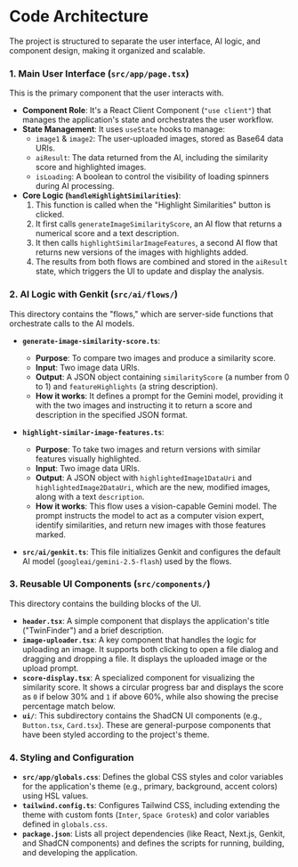 # Code Architecture

The project is structured to separate the user interface, AI logic, and component design, making it organized and scalable.

### 1. Main User Interface (`src/app/page.tsx`)

This is the primary component that the user interacts with.

-   **Component Role**: It's a React Client Component (`"use client"`) that manages the application's state and orchestrates the user workflow.
-   **State Management**: It uses `useState` hooks to manage:
    -   `image1` & `image2`: The user-uploaded images, stored as Base64 data URIs.
    -   `aiResult`: The data returned from the AI, including the similarity score and highlighted images.
    -   `isLoading`: A boolean to control the visibility of loading spinners during AI processing.
-   **Core Logic (`handleHighlightSimilarities`)**:
    1.  This function is called when the "Highlight Similarities" button is clicked.
    2.  It first calls `generateImageSimilarityScore`, an AI flow that returns a numerical score and a text description.
    3.  It then calls `highlightSimilarImageFeatures`, a second AI flow that returns new versions of the images with highlights added.
    4.  The results from both flows are combined and stored in the `aiResult` state, which triggers the UI to update and display the analysis.

### 2. AI Logic with Genkit (`src/ai/flows/`)

This directory contains the "flows," which are server-side functions that orchestrate calls to the AI models.

-   **`generate-image-similarity-score.ts`**:
    -   **Purpose**: To compare two images and produce a similarity score.
    -   **Input**: Two image data URIs.
    -   **Output**: A JSON object containing `similarityScore` (a number from 0 to 1) and `featureHighlights` (a string description).
    -   **How it works**: It defines a prompt for the Gemini model, providing it with the two images and instructing it to return a score and description in the specified JSON format.

-   **`highlight-similar-image-features.ts`**:
    -   **Purpose**: To take two images and return versions with similar features visually highlighted.
    -   **Input**: Two image data URIs.
    -   **Output**: A JSON object with `highlightedImage1DataUri` and `highlightedImage2DataUri`, which are the new, modified images, along with a text `description`.
    -   **How it works**: This flow uses a vision-capable Gemini model. The prompt instructs the model to act as a computer vision expert, identify similarities, and return new images with those features marked.

-   **`src/ai/genkit.ts`**: This file initializes Genkit and configures the default AI model (`googleai/gemini-2.5-flash`) used by the flows.

### 3. Reusable UI Components (`src/components/`)

This directory contains the building blocks of the UI.

-   **`header.tsx`**: A simple component that displays the application's title ("TwinFinder") and a brief description.
-   **`image-uploader.tsx`**: A key component that handles the logic for uploading an image. It supports both clicking to open a file dialog and dragging and dropping a file. It displays the uploaded image or the upload prompt.
-   **`score-display.tsx`**: A specialized component for visualizing the similarity score. It shows a circular progress bar and displays the score as `0` if below 30% and `1` if above 60%, while also showing the precise percentage match below.
-   **`ui/`**: This subdirectory contains the ShadCN UI components (e.g., `Button.tsx`, `Card.tsx`). These are general-purpose components that have been styled according to the project's theme.

### 4. Styling and Configuration

-   **`src/app/globals.css`**: Defines the global CSS styles and color variables for the application's theme (e.g., primary, background, accent colors) using HSL values.
-   **`tailwind.config.ts`**: Configures Tailwind CSS, including extending the theme with custom fonts (`Inter`, `Space Grotesk`) and color variables defined in `globals.css`.
-   **`package.json`**: Lists all project dependencies (like React, Next.js, Genkit, and ShadCN components) and defines the scripts for running, building, and developing the application.
